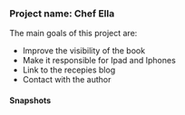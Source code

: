 <h3>Project name: <strong>Chef Ella</strong></h3>

<p>The main goals of this project are:</p>
<ul>
  <li>Improve the visibility of the book</li>
  <li>Make it responsible for Ipad and Iphones</li>
  <li>Link to the recepies blog</li>
  <li>Contact with the author</li>
</ul>

<h4>Snapshots</h4>

